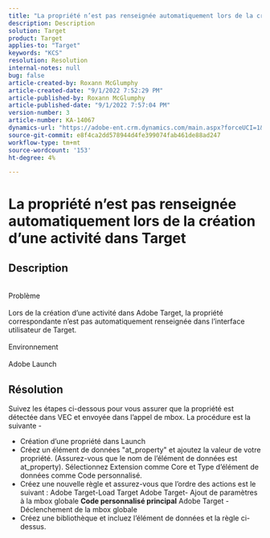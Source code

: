 ```yaml
---
title: "La propriété n’est pas renseignée automatiquement lors de la création d’une activité dans Target"
description: Description
solution: Target
product: Target
applies-to: "Target"
keywords: "KCS"
resolution: Resolution
internal-notes: null
bug: false
article-created-by: Roxann McGlumphy
article-created-date: "9/1/2022 7:52:29 PM"
article-published-by: Roxann McGlumphy
article-published-date: "9/1/2022 7:57:04 PM"
version-number: 3
article-number: KA-14067
dynamics-url: "https://adobe-ent.crm.dynamics.com/main.aspx?forceUCI=1&pagetype=entityrecord&etn=knowledgearticle&id=80b37b96-2f2a-ed11-9db1-002248086a27"
source-git-commit: e8f4ca2dd578944d4fe399074fab461de88ad247
workflow-type: tm+mt
source-wordcount: '153'
ht-degree: 4%

---
```


# La propriété n’est pas renseignée automatiquement lors de la création d’une activité dans Target

## Description

<br>Problème<br><br>
Lors de la création d’une activité dans Adobe Target, la propriété correspondante n’est pas automatiquement renseignée dans l’interface utilisateur de Target.
<br><br>Environnement<br><br>
Adobe Launch


## Résolution


Suivez les étapes ci-dessous pour vous assurer que la propriété est détectée dans VEC et envoyée dans l’appel de mbox. La procédure est la suivante -

- Création d’une propriété dans Launch
- Créez un élément de données &quot;at_property&quot; et ajoutez la valeur de votre propriété. (Assurez-vous que le nom de l’élément de données est at_property). Sélectionnez Extension comme Core et Type d’élément de données comme Code personnalisé.
- Créez une nouvelle règle et assurez-vous que l’ordre des actions est le suivant : Adobe Target-Load Target Adobe Target- Ajout de paramètres à la mbox globale  <b>Code personnalisé principal</b>  Adobe Target - Déclenchement de la mbox globale
- Créez une bibliothèque et incluez l’élément de données et la règle ci-dessus.



